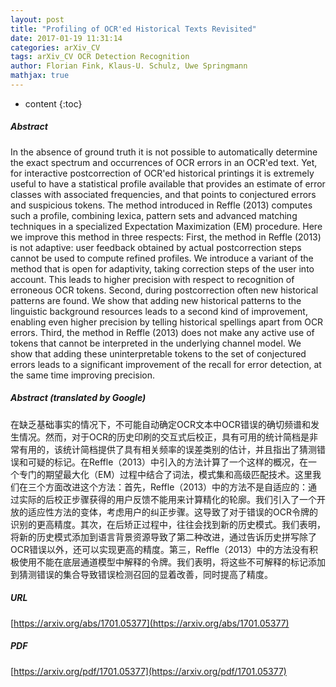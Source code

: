 ```yaml
---
layout: post
title: "Profiling of OCR'ed Historical Texts Revisited"
date: 2017-01-19 11:31:14
categories: arXiv_CV
tags: arXiv_CV OCR Detection Recognition
author: Florian Fink, Klaus-U. Schulz, Uwe Springmann
mathjax: true
---
```


* content
{:toc}

##### Abstract
In the absence of ground truth it is not possible to automatically determine the exact spectrum and occurrences of OCR errors in an OCR'ed text. Yet, for interactive postcorrection of OCR'ed historical printings it is extremely useful to have a statistical profile available that provides an estimate of error classes with associated frequencies, and that points to conjectured errors and suspicious tokens. The method introduced in Reffle (2013) computes such a profile, combining lexica, pattern sets and advanced matching techniques in a specialized Expectation Maximization (EM) procedure. Here we improve this method in three respects: First, the method in Reffle (2013) is not adaptive: user feedback obtained by actual postcorrection steps cannot be used to compute refined profiles. We introduce a variant of the method that is open for adaptivity, taking correction steps of the user into account. This leads to higher precision with respect to recognition of erroneous OCR tokens. Second, during postcorrection often new historical patterns are found. We show that adding new historical patterns to the linguistic background resources leads to a second kind of improvement, enabling even higher precision by telling historical spellings apart from OCR errors. Third, the method in Reffle (2013) does not make any active use of tokens that cannot be interpreted in the underlying channel model. We show that adding these uninterpretable tokens to the set of conjectured errors leads to a significant improvement of the recall for error detection, at the same time improving precision.

##### Abstract (translated by Google)
在缺乏基础事实的情况下，不可能自动确定OCR文本中OCR错误的确切频谱和发生情况。然而，对于OCR的历史印刷的交互式后校正，具有可用的统计简档是非常有用的，该统计简档提供了具有相关频率的误差类别的估计，并且指出了猜测错误和可疑的标记。在Reffle（2013）中引入的方法计算了一个这样的概况，在一个专门的期望最大化（EM）过程中结合了词法，模式集和高级匹配技术。这里我们在三个方面改进这个方法：首先，Reffle（2013）中的方法不是自适应的：通过实际的后校正步骤获得的用户反馈不能用来计算精化的轮廓。我们引入了一个开放的适应性方法的变体，考虑用户的纠正步骤。这导致了对于错误的OCR令牌的识别的更高精度。其次，在后矫正过程中，往往会找到新的历史模式。我们表明，将新的历史模式添加到语言背景资源导致了第二种改进，通过告诉历史拼写除了OCR错误以外，还可以实现更高的精度。第三，Reffle（2013）中的方法没有积极使用不能在底层通道模型中解释的令牌。我们表明，将这些不可解释的标记添加到猜测错误的集合导致错误检测召回的显着改善，同时提高了精度。

##### URL
[https://arxiv.org/abs/1701.05377](https://arxiv.org/abs/1701.05377)

##### PDF
[https://arxiv.org/pdf/1701.05377](https://arxiv.org/pdf/1701.05377)

